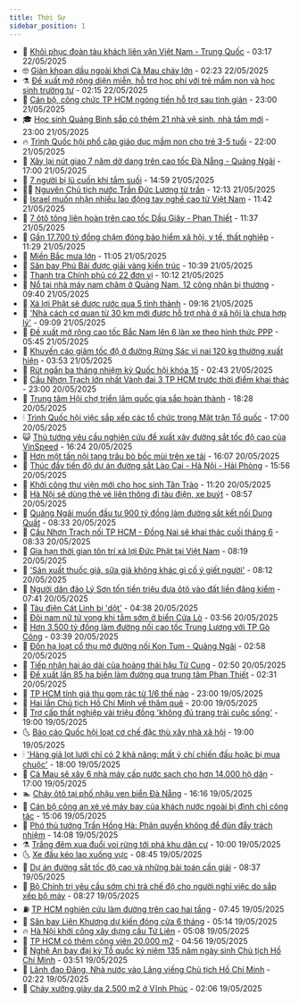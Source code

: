 ```yaml
---
title: Thời Sự
sidebar_position: 1
---
```


<!-- vnexpress-thoi-su:START -->
- 🦒 [Khôi phục đoàn tàu khách liên vận Việt Nam - Trung Quốc](https://vnexpress.net/khoi-phuc-doan-tau-khach-lien-van-viet-nam-trung-quoc-4889087.html) - 03:17 22/05/2025
- 🤓 [Giàn khoan dầu ngoài khơi Cà Mau cháy lớn](https://vnexpress.net/gian-khoan-dau-ngoai-khoi-ca-mau-chay-lon-4888961.html) - 02:23 22/05/2025
- ⚗️ [Đề xuất mở rộng diện miễn, hỗ trợ học phí với trẻ mầm non và học sinh trường tư](https://vnexpress.net/de-xuat-mo-rong-dien-mien-ho-tro-hoc-phi-voi-tre-mam-non-va-hoc-sinh-truong-tu-4889025.html) - 02:15 22/05/2025
- 🌊 [Cán bộ, công chức TP HCM ngóng tiền hỗ trợ sau tinh giản](https://vnexpress.net/can-bo-cong-chuc-tp-hcm-ngong-tien-ho-tro-sau-tinh-gian-4888458.html) - 23:00 21/05/2025
- 🎓 [Học sinh Quảng Bình sắp có thêm 21 nhà vệ sinh, nhà tắm mới](https://vnexpress.net/hoc-sinh-quang-binh-sap-co-them-21-nha-ve-sinh-nha-tam-moi-4888970.html) - 23:00 21/05/2025
- 🔥 [Trình Quốc hội phổ cập giáo dục mầm non cho trẻ 3-5 tuổi](https://vnexpress.net/trinh-quoc-hoi-pho-cap-giao-duc-mam-non-cho-tre-3-5-tuoi-4888954.html) - 22:00 21/05/2025
- 🦏 [Xây lại nút giao 7 năm dở dang trên cao tốc Đà Nẵng - Quảng Ngãi](https://vnexpress.net/xay-lai-nut-giao-7-nam-do-dang-tren-cao-toc-da-nang-quang-ngai-4888733.html) - 17:00 21/05/2025
- 👺 [7 người bị lũ cuốn khi tắm suối](https://vnexpress.net/7-nguoi-bi-lu-cuon-khi-tam-suoi-4888960.html) - 14:59 21/05/2025
- 🧑‍🏫 [Nguyên Chủ tịch nước Trần Đức Lương từ trần](https://vnexpress.net/nguyen-chu-tich-nuoc-tran-duc-luong-tu-tran-4888501.html) - 12:13 21/05/2025
- 🚦 [Israel muốn nhận nhiều lao động tay nghề cao từ Việt Nam](https://vnexpress.net/israel-muon-nhan-nhieu-lao-dong-tay-nghe-cao-tu-viet-nam-4888869.html) - 11:42 21/05/2025
- 🎉 [7 ôtô tông liên hoàn trên cao tốc Dầu Giây - Phan Thiết](https://vnexpress.net/7-oto-tong-lien-hoan-tren-cao-toc-dau-giay-phan-thiet-4888929.html) - 11:37 21/05/2025
- 🦒 [Gần 17.700 tỷ đồng chậm đóng bảo hiểm xã hội, y tế, thất nghiệp](https://vnexpress.net/gan-17-700-ty-dong-cham-dong-bao-hiem-xa-hoi-y-te-that-nghiep-4888907.html) - 11:29 21/05/2025
- 🤗 [Miền Bắc mưa lớn](https://vnexpress.net/mien-bac-mua-lon-4888633.html) - 11:05 21/05/2025
- 💼 [Sân bay Phú Bài được giải vàng kiến trúc](https://vnexpress.net/san-bay-phu-bai-duoc-giai-vang-kien-truc-4888845.html) - 10:39 21/05/2025
- 🤩 [Thanh tra Chính phủ có 22 đơn vị](https://vnexpress.net/thanh-tra-chinh-phu-co-22-don-vi-4888773.html) - 10:12 21/05/2025
- 🤡 [Nổ tại nhà máy nam châm ở Quảng Nam, 12 công nhân bị thương](https://vnexpress.net/no-tai-nha-may-nam-cham-o-quang-nam-12-cong-nhan-bi-thuong-4888858.html) - 09:40 21/05/2025
- 💯 [Xá lợi Phật sẽ được rước qua 5 tỉnh thành](https://vnexpress.net/xa-loi-phat-se-duoc-ruoc-qua-5-tinh-thanh-4888814.html) - 09:16 21/05/2025
- 👺 [&#39;Nhà cách cơ quan từ 30 km mới được hỗ trợ nhà ở xã hội là chưa hợp lý&#39;](https://vnexpress.net/nha-cach-co-quan-tu-30-km-moi-duoc-ho-tro-nha-o-xa-hoi-la-chua-hop-ly-4888732.html) - 09:09 21/05/2025
- 🌮 [Đề xuất mở rộng cao tốc Bắc Nam lên 6 làn xe theo hình thức PPP](https://vnexpress.net/de-xuat-mo-rong-cao-toc-bac-nam-len-6-lan-xe-theo-hinh-thuc-ppp-4888674.html) - 05:45 21/05/2025
- 🥸 [Khuyến cáo giảm tốc độ ở đường Rừng Sác vì nai 120 kg thường xuất hiện](https://vnexpress.net/khuyen-cao-giam-toc-do-o-duong-rung-sac-vi-nai-120-kg-thuong-xuat-hien-4888668.html) - 03:53 21/05/2025
- 🐻 [Rút ngắn ba tháng nhiệm kỳ Quốc hội khóa 15](https://vnexpress.net/rut-ngan-ba-thang-nhiem-ky-quoc-hoi-khoa-15-4888565.html) - 02:43 21/05/2025
- 👀 [Cầu Nhơn Trạch lớn nhất Vành đai 3 TP HCM trước thời điểm khai thác](https://vnexpress.net/cau-nhon-trach-lon-nhat-vanh-dai-3-tp-hcm-truoc-thoi-diem-khai-thac-4888388.html) - 23:00 20/05/2025
- 🤔 [Trung tâm Hội chợ triển lãm quốc gia sắp hoàn thành](https://vnexpress.net/trung-tam-hoi-cho-trien-lam-quoc-gia-sap-hoan-thanh-4888465.html) - 18:28 20/05/2025
- 🕯 [Trình Quốc hội việc sắp xếp các tổ chức trong Mặt trận Tổ quốc](https://vnexpress.net/trinh-quoc-hoi-viec-sap-xep-cac-to-chuc-trong-mat-tran-to-quoc-4888474.html) - 17:00 20/05/2025
- 😺 [Thủ tướng yêu cầu nghiên cứu đề xuất xây đường sắt tốc độ cao của VinSpeed](https://vnexpress.net/thu-tuong-yeu-cau-nghien-cuu-de-xuat-xay-duong-sat-toc-do-cao-cua-vinspeed-4888496.html) - 16:24 20/05/2025
- 🦆 [Hơn một tấn nội tạng trâu bò bốc mùi trên xe tải](https://vnexpress.net/hon-mot-tan-noi-tang-trau-bo-boc-mui-tren-xe-tai-4888494.html) - 16:07 20/05/2025
- 🧰 [Thúc đẩy tiến độ dự án đường sắt Lào Cai - Hà Nội - Hải Phòng](https://vnexpress.net/thuc-day-tien-do-du-an-duong-sat-lao-cai-ha-noi-hai-phong-4888488.html) - 15:56 20/05/2025
- 🦍 [Khởi công thư viện mới cho học sinh Tân Trào](https://vnexpress.net/khoi-cong-thu-vien-moi-cho-hoc-sinh-tan-trao-4888373.html) - 11:20 20/05/2025
- 🧰 [Hà Nội sẽ dùng thẻ vé liên thông đi tàu điện, xe buýt](https://vnexpress.net/ha-noi-se-dung-the-ve-lien-thong-di-tau-dien-xe-buyt-4888341.html) - 08:57 20/05/2025
- 💃 [Quảng Ngãi muốn đầu tư 900 tỷ đồng làm đường sắt kết nối Dung Quất](https://vnexpress.net/quang-ngai-muon-dau-tu-900-ty-dong-lam-duong-sat-ket-noi-dung-quat-4888355.html) - 08:33 20/05/2025
- 🧰 [Cầu Nhơn Trạch nối TP HCM - Đồng Nai sẽ khai thác cuối tháng 6](https://vnexpress.net/cau-nhon-trach-noi-tp-hcm-dong-nai-se-khai-thac-cuoi-thang-6-4888357.html) - 08:33 20/05/2025
- 🚀 [Gia hạn thời gian tôn trí xá lợi Đức Phật tại Việt Nam](https://vnexpress.net/gia-han-thoi-gian-ton-tri-xa-loi-duc-phat-tai-viet-nam-4888337.html) - 08:19 20/05/2025
- 🎊 [&#39;Sản xuất thuốc giả, sữa giả không khác gì cố ý giết người&#39;](https://vnexpress.net/san-xuat-thuoc-gia-sua-gia-khong-khac-gi-co-y-giet-nguoi-4888288.html) - 08:12 20/05/2025
- 🤭 [Người dân đảo Lý Sơn tốn tiền triệu đưa ôtô vào đất liền đăng kiểm](https://vnexpress.net/nguoi-dan-dao-ly-son-ton-tien-trieu-dua-oto-vao-dat-lien-dang-kiem-4888098.html) - 07:41 20/05/2025
- 🤗 [Tàu điện Cát Linh bị &#39;dột&#39;](https://vnexpress.net/tau-dien-cat-linh-bi-dot-4888210.html) - 04:38 20/05/2025
- 🌈 [Đôi nam nữ tử vong khi tắm sớm ở biển Cửa Lò](https://vnexpress.net/doi-nam-nu-tu-vong-khi-tam-som-o-bien-cua-lo-4888187.html) - 03:56 20/05/2025
- 🦣 [Hơn 3.500 tỷ đồng làm đường nối cao tốc Trung Lương với TP Gò Công](https://vnexpress.net/hon-3-500-ty-dong-lam-duong-noi-cao-toc-trung-luong-voi-tp-go-cong-4888172.html) - 03:39 20/05/2025
- 🎡 [Đốn hạ loạt cổ thụ mở đường nối Kon Tum - Quảng Ngãi](https://vnexpress.net/don-ha-loat-co-thu-mo-duong-noi-kon-tum-quang-ngai-4888141.html) - 02:58 20/05/2025
- 🦏 [Tiếp nhận hai áo dài của hoàng thái hậu Từ Cung](https://vnexpress.net/tiep-nhan-hai-ao-dai-cua-hoang-thai-hau-tu-cung-4888107.html) - 02:50 20/05/2025
- 🎊 [Đề xuất lấn 85 ha biển làm đường qua trung tâm Phan Thiết](https://vnexpress.net/de-xuat-lan-85-ha-bien-lam-duong-qua-trung-tam-phan-thiet-4888086.html) - 02:31 20/05/2025
- 🫶 [TP HCM tính giá thu gom rác từ 1/6 thế nào](https://vnexpress.net/tp-hcm-tinh-gia-thu-gom-rac-tu-1-6-the-nao-4887926.html) - 23:00 19/05/2025
- 🤔 [Hai lần Chủ tịch Hồ Chí Minh về thăm quê](https://vnexpress.net/hai-lan-chu-tich-ho-chi-minh-ve-tham-que-4887864.html) - 20:00 19/05/2025
- 🤠 [Trợ cấp thất nghiệp vài triệu đồng &#39;không đủ trang trải cuộc sống&#39;](https://vnexpress.net/tro-cap-that-nghiep-vai-trieu-dong-khong-du-trang-trai-cuoc-song-4888024.html) - 19:00 19/05/2025
- 🌜 [Báo cáo Quốc hội loạt cơ chế đặc thù xây nhà xã hội](https://vnexpress.net/bao-cao-quoc-hoi-loat-co-che-dac-thu-xay-nha-xa-hoi-4888009.html) - 19:00 19/05/2025
- 🕯 [&#39;Hàng giả lọt lưới chỉ có 2 khả năng: mất ý chí chiến đấu hoặc bị mua chuộc&#39;](https://vnexpress.net/hang-gia-lot-luoi-chi-co-2-kha-nang-mat-y-chi-chien-dau-hoac-bi-mua-chuoc-4888043.html) - 18:00 19/05/2025
- 🤔 [Cà Mau sẽ xây 6 nhà máy cấp nước sạch cho hơn 14.000 hộ dân](https://vnexpress.net/ca-mau-se-xay-6-nha-may-cap-nuoc-sach-cho-hon-14-000-ho-dan-4887990.html) - 17:00 19/05/2025
- 🏊 [Cháy ôtô tại phố nhậu ven biển Đà Nẵng](https://vnexpress.net/chay-oto-tai-pho-nhau-ven-bien-da-nang-4888034.html) - 16:16 19/05/2025
- 🌮 [Cán bộ công an xé vé máy bay của khách nước ngoài bị đình chỉ công tác](https://vnexpress.net/can-bo-cong-an-xe-ve-may-bay-cua-khach-nuoc-ngoai-bi-dinh-chi-cong-tac-4888026.html) - 15:06 19/05/2025
- 🫣 [Phó thủ tướng Trần Hồng Hà: Phân quyền không để đùn đẩy trách nhiệm](https://vnexpress.net/pho-thu-tuong-tran-hong-ha-phan-quyen-khong-de-dun-day-trach-nhiem-4888001.html) - 14:08 19/05/2025
- ⚗️ [Trắng đêm xua đuổi voi rừng tới phá khu dân cư](https://vnexpress.net/trang-dem-xua-duoi-voi-rung-toi-pha-khu-dan-cu-4887509.html) - 10:00 19/05/2025
- 🌜 [Xe đầu kéo lao xuống vực](https://vnexpress.net/xe-dau-keo-lao-xuong-vuc-4887870.html) - 08:45 19/05/2025
- 🌁 [Dự án đường sắt tốc độ cao và những bài toán cần giải](https://vnexpress.net/du-an-duong-sat-toc-do-cao-va-nhung-bai-toan-can-giai-4887655.html) - 08:37 19/05/2025
- 🐲 [Bộ Chính trị yêu cầu sớm chi trả chế độ cho người nghỉ việc do sắp xếp bộ máy](https://vnexpress.net/bo-chinh-tri-yeu-cau-som-chi-tra-che-do-cho-nguoi-nghi-viec-do-sap-xep-bo-may-4887826.html) - 08:27 19/05/2025
- ⛽️ [TP HCM nghiên cứu làm đường trên cao hai tầng](https://vnexpress.net/tp-hcm-nghien-cuu-lam-duong-tren-cao-hai-tang-4887851.html) - 07:45 19/05/2025
- 🗽 [Sân bay Liên Khương dự kiến đóng cửa 6 tháng](https://vnexpress.net/san-bay-lien-khuong-du-kien-dong-cua-6-thang-4887795.html) - 05:14 19/05/2025
- 🔥 [Hà Nội khởi công xây dựng cầu Tứ Liên](https://vnexpress.net/ha-noi-khoi-cong-xay-dung-cau-tu-lien-4887781.html) - 05:08 19/05/2025
- 💯 [TP HCM có thêm công viên 20.000 m2](https://vnexpress.net/tp-hcm-co-them-cong-vien-20-000-m2-4887788.html) - 04:56 19/05/2025
- 🦆 [Nghệ An bay đại kỳ Tổ quốc kỷ niệm 135 năm ngày sinh Chủ tịch Hồ Chí Minh](https://vnexpress.net/nghe-an-bay-dai-ky-to-quoc-ky-niem-135-nam-ngay-sinh-chu-tich-ho-chi-minh-4887669.html) - 03:51 19/05/2025
- 🫣 [Lãnh đạo Đảng, Nhà nước vào Lăng viếng Chủ tịch Hồ Chí Minh](https://vnexpress.net/lanh-dao-dang-nha-nuoc-vao-lang-vieng-chu-tich-ho-chi-minh-4887622.html) - 02:22 19/05/2025
- 🤡 [Cháy xưởng giày da 2.500 m2 ở Vĩnh Phúc](https://vnexpress.net/chay-xuong-giay-da-2-500-m2-o-vinh-phuc-4887637.html) - 02:06 19/05/2025<!-- vnexpress-thoi-su:END -->